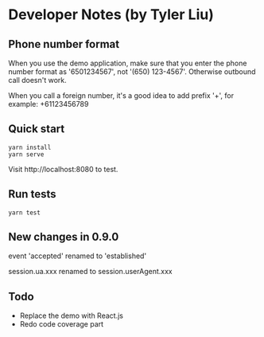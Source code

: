 # Developer Notes (by Tyler Liu)

## Phone number format

When you use the demo application, make sure that you enter the phone number format as '6501234567', not '(650) 123-4567'.
Otherwise outbound call doesn't work.

When you call a foreign number, it's a good idea to add prefix '+', for example: +61123456789

## Quick start

```
yarn install
yarn serve
```

Visit http://localhost:8080 to test.

## Run tests

```
yarn test
```

## New changes in 0.9.0

event 'accepted' renamed to 'established'

session.ua.xxx renamed to session.userAgent.xxx

## Todo

- Replace the demo with React.js
- Redo code coverage part
